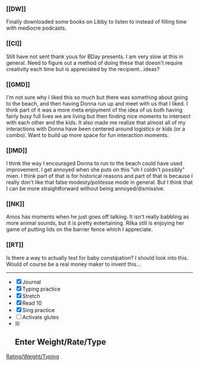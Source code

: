 ### [[DW]]
Finally downloaded some books on Libby to listen to instead of filling time with mediocre podcasts.

### [[CI]]
Still have not sent thank yous for BDay presents. I am very slow at this in general. Need to figure out a method of doing these that doesn't require creativity each time but is appreciated by the recipient...ideas?

### [[GMD]]
I'm not sure why I liked this so much but there was something about going to the beach, and then having Donna run up and meet with us that I liked. I think part of it was a more meta enjoyment of the idea of us both having fairly busy full lives we are living but then finding nice moments to intersect with each other and the kids. It also made me realize that almost all of my interactions with Donna have been centered around logistics or kids (or a combo). Want to build up more space for fun interaction moments.

### [[IMD]]
I think the way I encouraged Donna to run to the beach could have used improvement. I get annoyed when she puts on this "oh I coldn't possibly" mien. I think part of that is for historical reasons and part of that is because I really don't like that false modesty/politesse mode in general. But I think that I can be more straightforward without being annoyed/dismissive.

### [[NK]]
Amos has moments when he just goes off talking. It isn't really babbling as more animal sounds, but it is pretty entertaining. Rilka still is enjoying her game of putting lids on the barrier fence which I appreciate.

### [[RT]]
Is there a way to actually test for baby constipation? I should look into this. Would of course be a real money maker to invent this...

---
- [x] Journal
- [x] Typing practice
- [x] Stretch
- [x] Read 10
- [x] Sing practice
- [ ] Activate glutes
- [x] Enter Weight/Rate/Type
	---

[Rating/Weight/Typing](https://docs.google.com/spreadsheets/d/1p6cinTqipnxyiSCgPBAWp2cAHA5q6P0NL58bNCxedCY/edit#gid=0)
